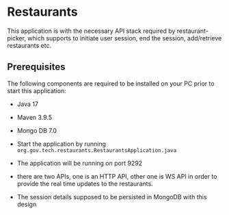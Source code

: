 # Restaurants

This application is with the necessary API stack required by restaurant-picker, which supports to initiate user session, end the session, add/retrieve restaurants etc.

## Prerequisites

The following components are required to be installed on your PC prior to start this application:

- Java 17
- Maven 3.9.5
- Mongo DB 7.0

- Start the application by running ```org.gov.tech.restaurants.RestaurantsApplication.java```
- The application will be running on port 9292
- there are two APIs, one is an HTTP API, other one is WS API in order to provide the real time updates to the restaurants.
- The session details supposed to be persisted in MongoDB with this design
